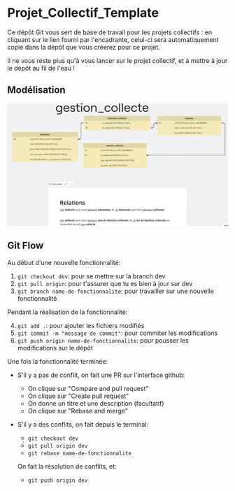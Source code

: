 # Projet_Collectif_Template

Ce dépôt Git vous sert de base de travail pour les projets collectifs : en cliquant sur le lien fourni par l'encadrante, celui-ci sera automatiquement copié dans la dépôt que vous créerez pour ce projet.

Il ne vous reste plus qu'à vous lancer sur le projet collectif, et à mettre à jour le dépôt au fil de l'eau !

## Modélisation

![Modélisation](./src/assets/images/model.png)

## Git Flow

Au début d'une nouvelle fonctionnalité:

1. `git checkout dev`: pour se mettre sur la branch dev
2. `git pull origin`: pour t'assurer que tu es bien à jour sur dev
3. `git branch name-de-fonctionnalite`: pour travailler sur une nouvelle fonctionnalité

Pendant la réalisation de la fonctionnalité:

4. `git add .`: pour ajouter les fichiers modifiés
5. `git commit -m "message de commit"`: pour commiter les modifications
6. `git push origin name-de-fonctionnalite`: pour pousser les modifications sur le dépôt

Une fois la fonctionnalité terminée:

- S'il y a pas de conflit, on fait une PR sur l'interface github:

  - On clique sur "Compare and pull request"
  - On clique sur "Create pull request"
  - On donne un titre et une description (facultatif)
  - On clique sur "Rebase and merge"

- S'il y a des conflits, on fait depuis le terminal:

  - `git checkout dev`
  - `git pull origin dev`
  - `git rebase name-de-fonctionnalite`

  On fait la résolution de conflits, et:

  - `git push origin dev`
